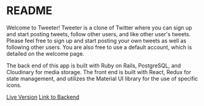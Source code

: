 # README
Welcome to Tweeter! Tweeter is a clone of Twitter where you can sign up and start posting tweets, follow other users, and like other user's tweets. Please feel free to sign up and start posting your own tweets as well as following other users. You are also free to use a default account, which is detailed on the welcome page.

The back end of this app is built with Ruby on Rails, PostgreSQL, and Cloudinary for media storage. The front end is built with React, Redux for state management, and utilizes the Material UI library for the use of specific icons. 

[Live Version](https://tweeter-heroku-frontend.herokuapp.com/)
[Link to Backend](https://github.com/AirZT11/Tweeter-Project-Backend-Rails-Api)